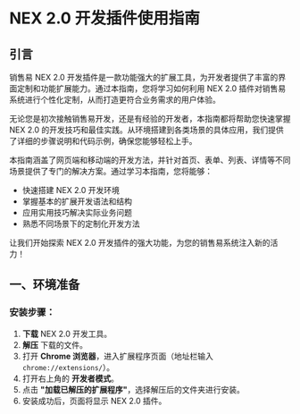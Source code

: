 # NEX 2.0 开发插件使用指南

## 引言

销售易 NEX 2.0 开发插件是一款功能强大的扩展工具，为开发者提供了丰富的界面定制和功能扩展能力。通过本指南，您将学习如何利用 NEX 2.0 插件对销售易系统进行个性化定制，从而打造更符合业务需求的用户体验。

无论您是初次接触销售易开发，还是有经验的开发者，本指南都将帮助您快速掌握 NEX 2.0 的开发技巧和最佳实践。从环境搭建到各类场景的具体应用，我们提供了详细的步骤说明和代码示例，确保您能够轻松上手。

本指南涵盖了网页端和移动端的开发方法，并针对首页、表单、列表、详情等不同场景提供了专门的解决方案。通过学习本指南，您将能够：

- 快速搭建 NEX 2.0 开发环境
- 掌握基本的扩展开发语法和结构
- 应用实用技巧解决实际业务问题
- 熟悉不同场景下的定制化开发方法

让我们开始探索 NEX 2.0 开发插件的强大功能，为您的销售易系统注入新的活力！

## 一、环境准备

### 安装步骤：

1. **下载** NEX 2.0 开发工具。
2. **解压** 下载的文件。
3. 打开 **Chrome 浏览器**，进入扩展程序页面（地址栏输入 `chrome://extensions/`）。
4. 打开右上角的 **开发者模式**。
5. 点击 **"加载已解压的扩展程序"**，选择解压后的文件夹进行安装。
6. 安装成功后，页面将显示 NEX 2.0 插件。 